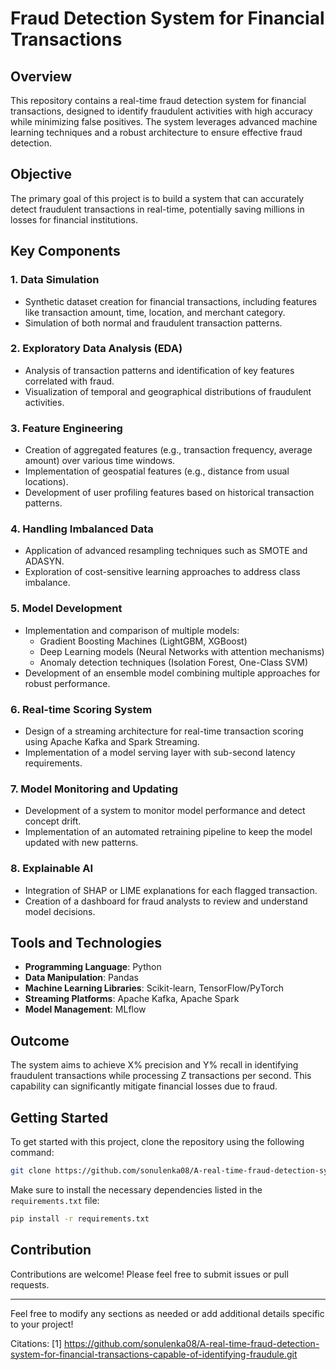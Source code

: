 # Fraud Detection System for Financial Transactions

## Overview
This repository contains a real-time fraud detection system for financial transactions, designed to identify fraudulent activities with high accuracy while minimizing false positives. The system leverages advanced machine learning techniques and a robust architecture to ensure effective fraud detection.

## Objective
The primary goal of this project is to build a system that can accurately detect fraudulent transactions in real-time, potentially saving millions in losses for financial institutions.

## Key Components

### 1. Data Simulation
- Synthetic dataset creation for financial transactions, including features like transaction amount, time, location, and merchant category.
- Simulation of both normal and fraudulent transaction patterns.

### 2. Exploratory Data Analysis (EDA)
- Analysis of transaction patterns and identification of key features correlated with fraud.
- Visualization of temporal and geographical distributions of fraudulent activities.

### 3. Feature Engineering
- Creation of aggregated features (e.g., transaction frequency, average amount) over various time windows.
- Implementation of geospatial features (e.g., distance from usual locations).
- Development of user profiling features based on historical transaction patterns.

### 4. Handling Imbalanced Data
- Application of advanced resampling techniques such as SMOTE and ADASYN.
- Exploration of cost-sensitive learning approaches to address class imbalance.

### 5. Model Development
- Implementation and comparison of multiple models:
  - Gradient Boosting Machines (LightGBM, XGBoost)
  - Deep Learning models (Neural Networks with attention mechanisms)
  - Anomaly detection techniques (Isolation Forest, One-Class SVM)
- Development of an ensemble model combining multiple approaches for robust performance.

### 6. Real-time Scoring System
- Design of a streaming architecture for real-time transaction scoring using Apache Kafka and Spark Streaming.
- Implementation of a model serving layer with sub-second latency requirements.

### 7. Model Monitoring and Updating
- Development of a system to monitor model performance and detect concept drift.
- Implementation of an automated retraining pipeline to keep the model updated with new patterns.

### 8. Explainable AI
- Integration of SHAP or LIME explanations for each flagged transaction.
- Creation of a dashboard for fraud analysts to review and understand model decisions.

## Tools and Technologies
- **Programming Language**: Python
- **Data Manipulation**: Pandas
- **Machine Learning Libraries**: Scikit-learn, TensorFlow/PyTorch
- **Streaming Platforms**: Apache Kafka, Apache Spark
- **Model Management**: MLflow

## Outcome
The system aims to achieve X% precision and Y% recall in identifying fraudulent transactions while processing Z transactions per second. This capability can significantly mitigate financial losses due to fraud.

## Getting Started
To get started with this project, clone the repository using the following command:

```bash
git clone https://github.com/sonulenka08/A-real-time-fraud-detection-system-for-financial-transactions-capable-of-identifying-fraudule.git
```

Make sure to install the necessary dependencies listed in the `requirements.txt` file:

```bash
pip install -r requirements.txt
```

## Contribution
Contributions are welcome! Please feel free to submit issues or pull requests.

---

Feel free to modify any sections as needed or add additional details specific to your project!

Citations:
[1] https://github.com/sonulenka08/A-real-time-fraud-detection-system-for-financial-transactions-capable-of-identifying-fraudule.git
